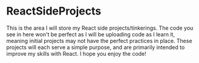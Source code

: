 # ReactSideProjects
This is the area I will store my React side projects/tinkerings. The code you see in here won't be perfect as I will be uploading code as I learn it, meaning initial projects may not have the perfect practices in place. These projects will each serve a simple purpose, and are primarily intended to improve my skills with React. I hope you enjoy the code!